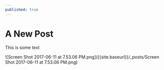 ```yaml
---
published: true
---
```

# A New Post

This is some text

![Screen Shot 2017-06-11 at 7.53.06 PM.png]({{site.baseurl}}/_posts/Screen Shot 2017-06-11 at 7.53.06 PM.png)
